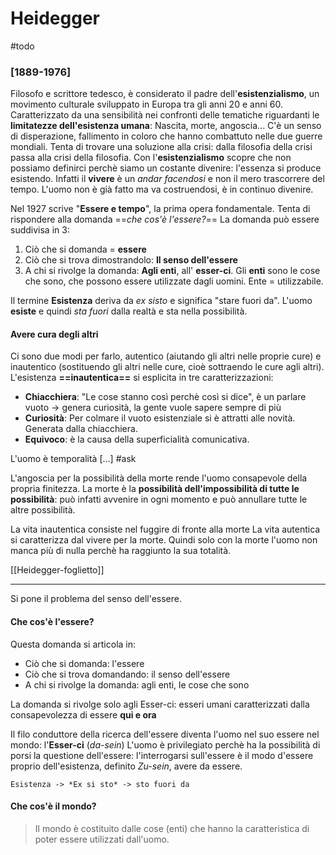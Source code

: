 # Heidegger
#todo 
### [1889-1976]
Filosofo e scrittore tedesco, è considerato il padre dell'**esistenzialismo**, un movimento culturale sviluppato in Europa tra gli anni 20 e anni 60. Caratterizzato da una sensibilità nei confronti delle tematiche riguardanti le **limitatezze dell'esistenza umana**: Nascita, morte, angoscia...
C'è un senso di disperazione, fallimento in coloro che hanno combattuto nelle due guerre mondiali. 
Tenta di trovare una soluzione alla crisi: dalla filosofia della crisi passa alla crisi della filosofia. 
Con l'**esistenzialismo** scopre che non possiamo definirci perchè siamo un costante divenire: l'essenza si produce esistendo. Infatti il **vivere** è un *andar facendosi* e non il mero trascorrere del tempo. L'uomo non è già fatto ma va costruendosi, è in continuo divenire. 

Nel 1927 scrive "**Essere e tempo**", la prima opera fondamentale. Tenta di rispondere alla domanda ==*che cos'è l'essere?*== 
La domanda può essere suddivisa in 3: 
1. Ciò che si domanda = **essere**
2. Ciò che si trova dimostrandolo: **Il senso dell'essere**
3. A chi si rivolge la domanda: **Agli enti**, all' **esser-ci**.
Gli **enti** sono le cose che sono, che possono essere utilizzate dagli uomini. Ente = utilizzabile.

Il termine **Esistenza** deriva da *ex sisto* e significa "stare fuori da". L'uomo **esiste** e quindi *sta fuori* dalla realtà e sta nella possibilità. 
#### Avere cura degli altri
Ci sono due modi per farlo, autentico (aiutando gli altri nelle proprie cure) e inautentico (sostituendo gli altri nelle cure, cioè sottraendo le cure agli altri).
L'esistenza **==inautentica==** si esplicita in tre caratterizzazioni: 
- **Chiacchiera**: "Le cose stanno così perchè così si dice", è un parlare vuoto -> genera curiosità, la gente vuole sapere sempre di più
- **Curiosità**: Per colmare il vuoto esistenziale si è attratti alle novità. Generata dalla chiacchiera.
- **Equivoco**: è la causa della superficialità comunicativa. 

L'uomo è temporalità [...] #ask

L'angoscia per la possibilità della morte rende l'uomo consapevole della propria finitezza. La morte è la **possibilità dell'impossibilità di tutte le possibilità**: può infatti avvenire in ogni momento e può annullare tutte le altre possibilità.

La vita inautentica consiste nel fuggire di fronte alla morte
La vita autentica si caratterizza dal vivere per la morte. Quindi solo con la morte l'uomo non manca più di nulla perchè ha raggiunto la sua totalità. 

[[Heidegger-foglietto]]

----------------


Si pone il problema del senso dell'essere. 
#### Che cos'è l'essere?
Questa domanda si articola in: 
- Ciò che si domanda: l'essere
- Ciò che si trova domandando: il senso dell'essere 
- A chi si rivolge la domanda: agli enti, le cose che sono

La domanda si rivolge solo agli Esser-ci: esseri umani caratterizzati dalla consapevolezza di essere **qui e ora**


Il filo conduttore della ricerca dell'essere diventa l'uomo nel suo essere nel mondo: l'**Esser-ci** (*da-sein*)
L'uomo è privilegiato perchè ha la possibilità di porsi la questione dell'essere: l'interrogarsi sull'essere è il modo d'essere proprio dell'esistenza, definito *Zu-sein*, avere da essere. 

	Esistenza -> *Ex si sto* -> sto fuori da 

#### Che cos'è il mondo? 
> Il mondo è costituito dalle cose (enti) che hanno la caratteristica di poter essere utilizzati dall'uomo. 
